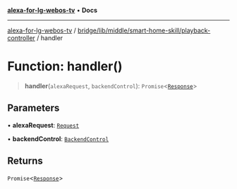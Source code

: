 [**alexa-for-lg-webos-tv**](../../../../../../README.md) • **Docs**

***

[alexa-for-lg-webos-tv](../../../../../../modules.md) / [bridge/lib/middle/smart-home-skill/playback-controller](../README.md) / handler

# Function: handler()

> **handler**(`alexaRequest`, `backendControl`): `Promise`\<[`Response`](../../../../../../common/smart-home-skill/response/classes/Response.md)\>

## Parameters

• **alexaRequest**: [`Request`](../../../../../../common/smart-home-skill/request/classes/Request.md)

• **backendControl**: [`BackendControl`](../../../../backend/backend-control/classes/BackendControl.md)

## Returns

`Promise`\<[`Response`](../../../../../../common/smart-home-skill/response/classes/Response.md)\>

